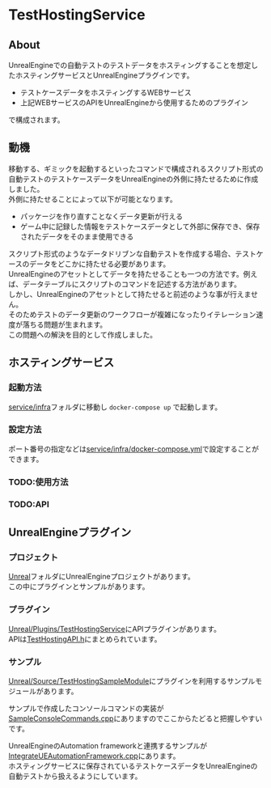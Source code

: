# TestHostingService

## About
UnrealEngineでの自動テストのテストデータをホスティングすることを想定したホスティングサービスとUnrealEngineプラグインです。

- テストケースデータをホスティングするWEBサービス
- 上記WEBサービスのAPIをUnrealEngineから使用するためのプラグイン

で構成されます。

## 動機
移動する、ギミックを起動するといったコマンドで構成されるスクリプト形式の自動テストのテストケースデータをUnrealEngineの外側に持たせるために作成しました。  
外側に持たせることによって以下が可能となります。

- パッケージを作り直すことなくデータ更新が行える
- ゲーム中に記録した情報をテストケースデータとして外部に保存でき、保存されたデータをそのまま使用できる

スクリプト形式のようなデータドリブンな自動テストを作成する場合、テストケースのデータをどこかに持たせる必要があります。  
UnrealEngineのアセットとしてデータを持たせることも一つの方法です。例えば、データテーブルにスクリプトのコマンドを記述する方法があります。  
しかし、UnrealEngineのアセットとして持たせると前述のような事が行えません。  
そのためテストのデータ更新のワークフローが複雑になったりイテレーション速度が落ちる問題が生まれます。  
この問題への解決を目的として作成しました。

## ホスティングサービス
### 起動方法
[service/infra](service/infra)フォルダに移動し `docker-compose up` で起動します。
### 設定方法
ポート番号の指定などは[service/infra/docker-compose.yml](service/infra/docker-compose.yml)で設定することができます。

### TODO:使用方法

### TODO:API
## UnrealEngineプラグイン

### プロジェクト
[Unreal](Unreal)フォルダにUnrealEngineプロジェクトがあります。  
この中にプラグインとサンプルがあります。

### プラグイン
[Unreal/Plugins/TestHostingService](Unreal/Plugins/TestHostingService)にAPIプラグインがあります。  
APIは[TestHostingAPI.h](Unreal/Plugins/TestHostingService/Source/TestHostingService/Public/TestHostingAPI.h)にまとめられています。

### サンプル
[Unreal/Source/TestHostingSampleModule](Unreal/Source/TestHostingSampleModule)にプラグインを利用するサンプルモジュールがあります。

サンプルで作成したコンソールコマンドの実装が[SampleConsoleCommands.cpp](Unreal/Source/TestHostingSampleModule/Private/SampleConsoleCommands.cpp)にありますのでここからたどると把握しやすいです。

UnrealEngineのAutomation frameworkと連携するサンプルが[IntegrateUEAutomationFramework.cpp](Unreal/Source/TestHostingSampleModule/Private/IntegrateUEAutomationFramework.cpp)にあります。  
ホスティングサービスに保存されているテストケースデータをUnrealEngineの自動テストから扱えるようにしています。
